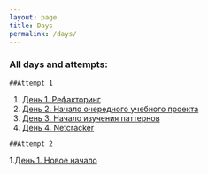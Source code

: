 ```yaml
---
layout: page
title: Days
permalink: /days/
---
```


### All days and attempts:

    ##Attempt 1
  1. [День 1. Рефакторинг](http://www.javadan.blog/day1/)
  2. [День 2. Начало очередного учебного проекта](http://www.javadan.blog/day2/)
  3. [День 3. Начало изучения паттернов](http://www.javadan.blog/day3/)
  4. [День 4. Netcracker](http://www.javadan.blog/day4/)
    
    ##Attempt 2
  1.[День 1. Новое начало](http://www.javadan.blog/day1a2/)
 

